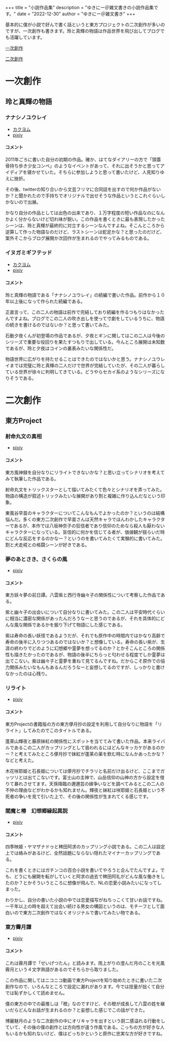 +++
title = "小説作品集"
description = "ゆきにー＠雑文書きの小説作品集です。"
date = "2022-12-30"
author = "ゆきにー＠雑文書き"
+++

基本的に僕が小説で好んで書く話というと東方プロジェクトの二次創作が多いのですが、一次創作も書きます。玲と真輝の物語は作品世界を飛び出してブログでも活躍しています。


[一次創作](#一次創作)

[二次創作](#二次創作)

# 一次創作

## 玲と真輝の物語

### ナナシノユウレイ

+ [カクヨム](https://kakuyomu.jp/works/1177354054903653476)
+ [pixiv](https://www.pixiv.net/novel/show.php?id=3303648)

#### コメント

2011年ごろに書いた自分の初期の作品。確か、はてなダイアリーの方で「頭蓋骨持ち歩き少女コンペ」のようなイベントがあって、それに出そうかと思ってアイディアを寝かせていた。そちらに参加しようと思って書いたけど、人見知りゆえに挫折。

その後、twitterの知り合いから文芸フリマに合同誌を出すので何か作品がないか？と聞かれたので手持ちでオリジナルで出せそうな作品というとこれぐらいしかないので出展。

かなり自分の作品としては出色の出来であり、１万字程度の短い作品なのになんかよく分からないけど切れ味が鋭い。この作品を書くときに最も表現したかったシーンは、玲と真輝が最終的に対立するシーンなんですよね。そこんところから逆算して作った物語なのだけど、ラストシーンは蛇足かな？と思ったのだけど、案外そこからブログ展開か次回作が生まれるのでやってみるものである。

### イヌガミギフテッド

+ [カクヨム](https://kakuyomu.jp/works/16817139558097982911)
+ [pixiv](https://www.pixiv.net/novel/show.php?id=18803569)

#### コメント

玲と真輝の物語である「ナナシノユウレイ」の続編で書いた作品。前作から１０年以上後になって作られた続編である。

正直言って、この二人の物語は前作で完結しており続編を作るつもりはなかったんですよね。ブログでこの二人の吹き出しを使って寸劇をしているうちに、物語の続きを書けるのではないか？と思って書いてみた。

石動夕夜くんが初登場の作品であるが、夕夜とギンに関してはこの二人は今後のシリーズで重要な役回りを果たすつもりで出している。今んところ展開は未知数であるが、玲と夕夜はコインの裏表みたいな関係性だ。

物語世界に広がりを持たせることはできたのではないかと思う。ナナシノユウレイまでは完璧に玲と真輝の二人だけで世界が完結していたが、その二人が暮らしている世界が徐々に判明してきている。どうやらセカイ系のようなシリーズになりそうである。

# 二次創作

## 東方Project

### 射命丸文の真相

+ [pixiv](https://www.pixiv.net/novel/show.php?id=11654871)

#### コメント

東方風神録を自分なりにリライトできないかな？と思い立ってシナリオを考えてみて執筆した作品である。

射命丸文をトリックスターとして描いてみたくて色々とシナリオを弄ってみた。物語の構造が叙述トリックみたいな展開があり割と複雑に作り込んだなという印象。

東風谷早苗のキャラクターについてこんなもんでよかったのか？というのは結構悩んだ。多くの東方二次創作で早苗さんは天然キャラでほんわかしたキャラクターであるが、本作では八坂神奈子の狂信者であり信仰のためなら殺人も厭わないキャラクターになっている。盲信的に何かを信じてる者が、価値観が揺らいだ時にどんな反応をするのかなー？というのを書いてみたくて実験的に書いてみた。割と犬走椛との格闘シーンが好きである。

### 夢のあとさき、さくらの風

+ [pixiv](https://www.pixiv.net/novel/show.php?id=11654871)

#### コメント

東方妖々夢の前日譚。八雲紫と西行寺幽々子の関係性について考察した作品である。

紫と幽々子の出会いについて自分なりに書いてみた。この二人は平安時代ぐらいに相当に濃密な関係があったんだろうなーと思うのであるが、それを具体的にどんな風な関係であるかを掘り下げて物語にした感じである。

紫は寿命の長い妖怪であるようだが、それでも原作中の時間内ではかなり高齢で寿命の後半に入りつつあるのではないか？と想像している。寿命の長い紫が、生涯の終わりでどのように幻想郷や霊夢を想ってるのか？とかそこんところの関係性も描きたかったのであるが、物語の後半にちらっと匂わせる程度でしか霊夢は出てこない。紫は幽々子と霊夢を重ねて見てるんですね。だからこそ原作での協力関係みたいなもんもあるんだろうなーと妄想してるのですが、しっかりと書けなかったのは心残り。

### リライト

+ [pixiv](https://www.pixiv.net/novel/show.php?id=9307765)

#### コメント

東方Projectの書籍版の方の東方儚月抄の設定を利用して自分なりに物語を「リライト」してみたのでこのタイトルである。

蓬莱山輝夜と藤原妹紅の関係性にスポットを当ててみて書いた作品。本来ライバルであるこの二人がカップリングとして扱われるにはどんなキッカケがあるのかー？と考えてみたところ儚月抄で妹紅が蓬莱の薬を飲む時になんかあったかな？などと考えた。

木花咲耶姫と石長姫については儚月抄でチラリと名前だけ出るけど、ここまでガッツリとは出てこないです。富士山の主神で、山岳信仰の山神の方から設定を借りて暴れさせてます。天孫降臨の邇邇芸の嫁争いなどを調べてみるとこの二人の不仲の理由などがわかるかも知れません。輝夜と妹紅は咲耶姫と石長姫という不死者の争いを見て引いた上で、その後の関係性が生まれてくる感じです。

### 閻魔と椿　幻想郷縁起異説

+ [pixiv](https://www.pixiv.net/novel/show.php?id=2877895)

#### コメント

四季映姫・ヤマザナドゥと稗田阿求のカップリング小説である。この二人は設定上では絡みがあるけど、全然話題にならない隠れたマイナーカップリングである。

これを書くときにはガチンコの百合小説を書いてやろうと企んでたんですよ。でも、どうにも展開を転がしていくと阿求の過去で稗田阿礼がどんな風な働きをしたのか？とかそういうところに想像が飛んで、NLの恋愛小説みたいになってしまった。

わりかし、自分の書いた小説の中では恋愛描写がねちっこくて甘いお話ですね。一千年以上の時を超えて出会い続ける男女の構図というのは、モチーフとして面白いので東方二次創作ではなくオリジナルで書いてみたい物である。

### 東方霽月譚

+ [pixiv](https://www.pixiv.net/novel/show.php?id=2221220)

#### コメント

これは霽月譚で「せいげつたん」と読みます。雨上がりの澄んだ月のことを光風霽月という４文字熟語があるのでそちらから取りました。

この作品に関してはニコニコ動画で東方Projectを知り始めたときに書いた二次創作なので、いろんなところで設定に漏れがあります。今では技量が拙くて自分では恥ずかしくて読めません。

僕の東方の中での最推しは「橙」なのですけど、その橙が成長して八雲の姓を継いだらどんなお話が生まれるのか？と妄想した感じでこの話ができた。

博麗魅月のような二次創作の中にオリキャラを出すという厨二感溢れる行動をしていて、その後の僕の創作とは方向性が違う作風である。こっちの方が好きな人もいるかも知れないけど、僕はどっちかというと原作に忠実な方が好きですね。